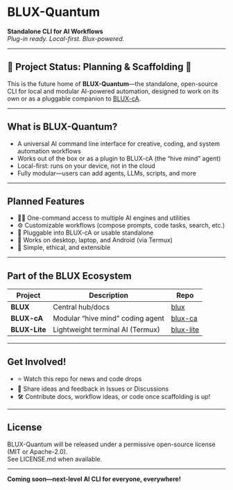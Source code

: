 # BLUX-Quantum

**Standalone CLI for AI Workflows**  
_Plug-in ready. Local-first. Blux-powered._

---

## 🚧 Project Status: Planning & Scaffolding 🚧

This is the future home of **BLUX-Quantum**—the standalone, open-source CLI for local and modular AI-powered automation, designed to work on its own or as a pluggable companion to [BLUX-cA](https://github.com/Justadudeinspace/blux-ca).

---

## **What is BLUX-Quantum?**

- A universal AI command line interface for creative, coding, and system automation workflows
- Works out of the box or as a plugin to BLUX-cA (the “hive mind” agent)
- Local-first: runs on your device, not in the cloud
- Fully modular—users can add agents, LLMs, scripts, and more

---

## **Planned Features**

- 🧑‍💻 One-command access to multiple AI engines and utilities
- ⚙️ Customizable workflows (compose prompts, code tasks, search, etc.)
- 🔌 Pluggable into BLUX-cA or usable standalone
- 💾 Works on desktop, laptop, and Android (via Termux)
- 🌱 Simple, ethical, and extensible

---

## **Part of the BLUX Ecosystem**

| Project         | Description                        | Repo                                     |
|-----------------|------------------------------------|------------------------------------------|
| **BLUX**        | Central hub/docs                   | [blux](https://github.com/Justadudeinspace/blux)         |
| **BLUX-cA**     | Modular “hive mind” coding agent   | [blux-ca](https://github.com/Justadudeinspace/blux-ca)    |
| **BLUX-Lite**   | Lightweight terminal AI (Termux)   | [blux-lite](https://github.com/Justadudeinspace/blux-lite)|

---

## **Get Involved!**

- ⭐ Watch this repo for news and code drops
- 👀 Share ideas and feedback in Issues or Discussions
- 🛠️ Contribute docs, workflow ideas, or code once scaffolding is up!

---

## **License**

BLUX-Quantum will be released under a permissive open-source license (MIT or Apache-2.0).  
See LICENSE.md when available.

---

**Coming soon—next-level AI CLI for everyone, everywhere!**

